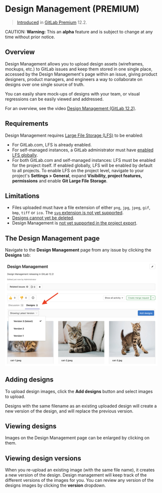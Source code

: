 # Design Management **(PREMIUM)**

> [Introduced](https://gitlab.com/groups/gitlab-org/-/epics/660) in [GitLab Premium](https://about.gitlab.com/pricing/) 12.2.

CAUTION: **Warning:**
This an __alpha__ feature and is subject to change at any time without
prior notice.

## Overview

Design Management allows you to upload design assets (wireframes, mockups, etc.)
to GitLab issues and keep them stored in one single place, accessed by the Design
Management's page within an issue, giving product designers, product managers, and engineers a
way to collaborate on designs over one single source of truth.

You can easily share mock-ups of designs with your team, or visual regressions can be easily
viewed and addressed.

<i class="fa fa-youtube-play youtube" aria-hidden="true"></i>
For an overview, see the video [Design Management (GitLab 12.2)](https://www.youtube.com/watch?v=CCMtCqdK_aM).

## Requirements

Design Management requires
[Large File Storage (LFS)](../../../workflow/lfs/manage_large_binaries_with_git_lfs.md)
to be enabled:

- For GitLab.com, LFS is already enabled.
- For self-managed instances, a GitLab administrator must have
  [enabled LFS globally](../../../workflow/lfs/lfs_administration.md).
- For both GitLab.com and self-managed instances: LFS must be enabled for the project itself.
  If enabled globally, LFS will be enabled by default to all projects. To enable LFS on the
  project level, navigate to your project's **Settings > General**, expand **Visibility, project features, permissions**
  and enable **Git Large File Storage**.

## Limitations

- Files uploaded must have a file extension of either `png`, `jpg`, `jpeg`, `gif`, `bmp`, `tiff` or `ico`. The [`svg` extension is not yet supported](https://gitlab.com/gitlab-org/gitlab-ee/issues/12771).
- [Designs cannot yet be deleted](https://gitlab.com/gitlab-org/gitlab-ee/issues/11089).
- Design Management is [not yet supported in the project export](https://gitlab.com/gitlab-org/gitlab-ee/issues/11090).

## The Design Management page

Navigate to the **Design Management** page from any issue by clicking the **Designs** tab:

![Designs tab](img/design_management_v12_2.png)

## Adding designs

To upload design images, click the **Add designs** button and select images to upload.

Designs with the same filename as an existing uploaded design will create a new version
of the design, and will replace the previous version.

## Viewing designs

Images on the Design Management page can be enlarged by clicking on them.

## Viewing design versions

When you re-upload an existing image (with the same file name), it creates a new version of the design. Design management will keep track of the different versions of the images for you. You can review any version of the designs images by clicking the **version** dropdown.
